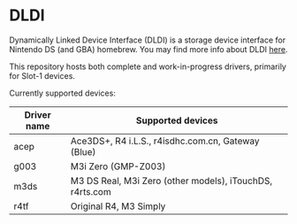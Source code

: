 # DLDI

Dynamically Linked Device Interface (DLDI) is a storage device interface for Nintendo DS (and GBA) homebrew. You may find more info about DLDI [here](https://www.chishm.com/DLDI/).

This repository hosts both complete and work-in-progress drivers, primarily for Slot-1 devices.

Currently supported devices:

| Driver name | Supported devices                                        |
| ----------- | -------------------------------------------------------- |
| acep        | Ace3DS+, R4 i.L.S., r4isdhc.com.cn, Gateway (Blue)       |
| g003        | M3i Zero (GMP-Z003)                                      |
| m3ds        | M3 DS Real, M3i Zero (other models), iTouchDS, r4rts.com |
| r4tf        | Original R4, M3 Simply                                   |
